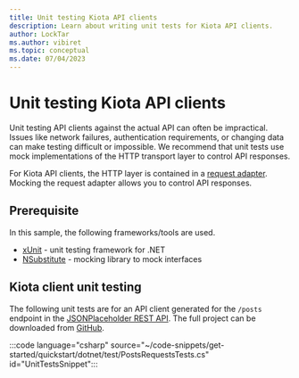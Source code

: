 ```yaml
---
title: Unit testing Kiota API clients
description: Learn about writing unit tests for Kiota API clients.
author: LockTar
ms.author: vibiret
ms.topic: conceptual
ms.date: 07/04/2023
---
```


# Unit testing Kiota API clients

Unit testing API clients against the actual API can often be impractical. Issues like network failures, authentication requirements, or changing data can make testing difficult or impossible. We recommend that unit tests use mock implementations of the HTTP transport layer to control API responses.

For Kiota API clients, the HTTP layer is contained in a [request adapter](abstractions.md#request-adapter). Mocking the request adapter allows you to control API responses.

## Prerequisite

In this sample, the following frameworks/tools are used.

- [xUnit](https://xunit.net/) - unit testing framework for .NET
- [NSubstitute](https://nsubstitute.github.io/) - mocking library to mock interfaces

## Kiota client unit testing

The following unit tests are for an API client generated for the `/posts` endpoint in the [JSONPlaceholder REST API](https://jsonplaceholder.typicode.com/). The full project can be downloaded from [GitHub](https://github.com/microsoft/kiota-samples/tree/main/get-started/quickstart/dotnet).

:::code language="csharp" source="~/code-snippets/get-started/quickstart/dotnet/test/PostsRequestsTests.cs" id="UnitTestsSnippet":::
